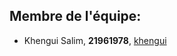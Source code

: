 ## Membre de l'équipe:
* Khengui Salim, **21961978**, 
[khengui](https://gaufre.informatique.univ-paris-diderot.fr/khengui)